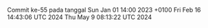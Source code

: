 Commit ke-55 pada tanggal Sun Jan 01 14:00 2023 +0100
Fri Feb 16 14:43:06 UTC 2024
Thu May  9 08:13:22 UTC 2024

